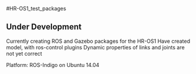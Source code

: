 #HR-OS1_test_packages

## Under Development

Currently creating ROS and Gazebo packages for the HR-OS1
Have created model, with ros-control plugins
Dynamic properties of links and joints are not yet correct

Platform: ROS-Indigo on Ubuntu 14.04
